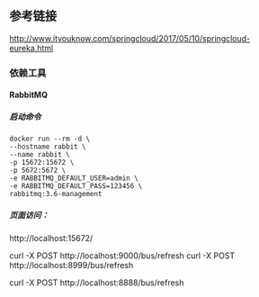 ## 参考链接
http://www.ityouknow.com/springcloud/2017/05/10/springcloud-eureka.html


### 依赖工具
#### RabbitMQ
##### 启动命令
```
docker run --rm -d \
--hostname rabbit \
--name rabbit \
-p 15672:15672 \
-p 5672:5672 \
-e RABBITMQ_DEFAULT_USER=admin \
-e RABBITMQ_DEFAULT_PASS=123456 \
rabbitmq:3.6-management
```

##### 页面访问：
http://localhost:15672/


curl -X POST http://localhost:9000/bus/refresh
curl -X POST http://localhost:8999/bus/refresh

curl -X POST http://localhost:8888/bus/refresh

